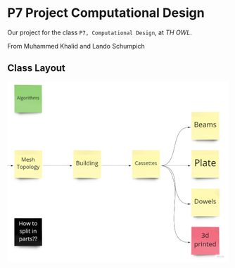 # P7 Project Computational Design

Our project for the class `P7, Computational Design`, at *TH OWL*.

From Muhammed Khalid and Lando Schumpich

## Class Layout

![Class layout](resources/p7_algorithm.jpg)